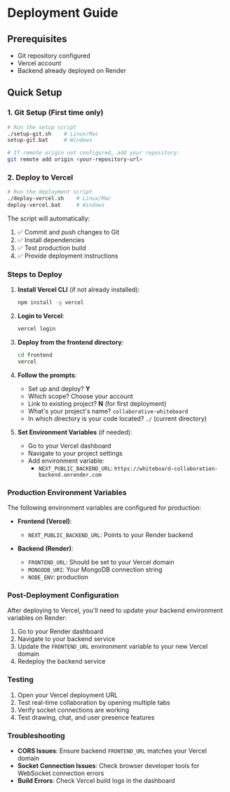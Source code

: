 # Deployment Guide

## Prerequisites
- Git repository configured
- Vercel account
- Backend already deployed on Render

## Quick Setup

### 1. Git Setup (First time only)
```bash
# Run the setup script
./setup-git.sh    # Linux/Mac
setup-git.bat     # Windows

# If remote origin not configured, add your repository:
git remote add origin <your-repository-url>
```

### 2. Deploy to Vercel
```bash
# Run the deployment script
./deploy-vercel.sh    # Linux/Mac
deploy-vercel.bat     # Windows
```

The script will automatically:
1. ✅ Commit and push changes to Git
2. ✅ Install dependencies
3. ✅ Test production build
4. ✅ Provide deployment instructions

### Steps to Deploy

1. **Install Vercel CLI** (if not already installed):
   ```bash
   npm install -g vercel
   ```

2. **Login to Vercel**:
   ```bash
   vercel login
   ```

3. **Deploy from the frontend directory**:
   ```bash
   cd frontend
   vercel
   ```

4. **Follow the prompts**:
   - Set up and deploy? **Y**
   - Which scope? Choose your account
   - Link to existing project? **N** (for first deployment)
   - What's your project's name? `collaborative-whiteboard`
   - In which directory is your code located? `./` (current directory)

5. **Set Environment Variables** (if needed):
   - Go to your Vercel dashboard
   - Navigate to your project settings
   - Add environment variable:
     - `NEXT_PUBLIC_BACKEND_URL`: `https://whiteboard-collaboration-backend.onrender.com`

### Production Environment Variables

The following environment variables are configured for production:

- **Frontend (Vercel)**:
  - `NEXT_PUBLIC_BACKEND_URL`: Points to your Render backend
  
- **Backend (Render)**:
  - `FRONTEND_URL`: Should be set to your Vercel domain
  - `MONGODB_URI`: Your MongoDB connection string
  - `NODE_ENV`: production

### Post-Deployment Configuration

After deploying to Vercel, you'll need to update your backend environment variables on Render:

1. Go to your Render dashboard
2. Navigate to your backend service
3. Update the `FRONTEND_URL` environment variable to your new Vercel domain
4. Redeploy the backend service

### Testing

1. Open your Vercel deployment URL
2. Test real-time collaboration by opening multiple tabs
3. Verify socket connections are working
4. Test drawing, chat, and user presence features

### Troubleshooting

- **CORS Issues**: Ensure backend `FRONTEND_URL` matches your Vercel domain
- **Socket Connection Issues**: Check browser developer tools for WebSocket connection errors
- **Build Errors**: Check Vercel build logs in the dashboard
